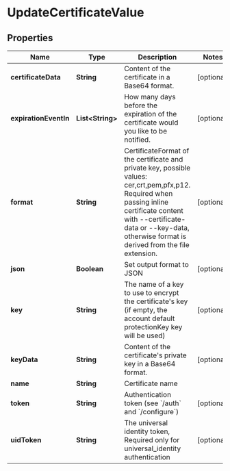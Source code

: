 

# UpdateCertificateValue


## Properties

Name | Type | Description | Notes
------------ | ------------- | ------------- | -------------
**certificateData** | **String** | Content of the certificate in a Base64 format. |  [optional]
**expirationEventIn** | **List&lt;String&gt;** | How many days before the expiration of the certificate would you like to be notified. |  [optional]
**format** | **String** | CertificateFormat of the certificate and private key, possible values: cer,crt,pem,pfx,p12. Required when passing inline certificate content with --certificate-data or --key-data, otherwise format is derived from the file extension. |  [optional]
**json** | **Boolean** | Set output format to JSON |  [optional]
**key** | **String** | The name of a key to use to encrypt the certificate&#39;s key (if empty, the account default protectionKey key will be used) |  [optional]
**keyData** | **String** | Content of the certificate&#39;s private key in a Base64 format. |  [optional]
**name** | **String** | Certificate name | 
**token** | **String** | Authentication token (see &#x60;/auth&#x60; and &#x60;/configure&#x60;) |  [optional]
**uidToken** | **String** | The universal identity token, Required only for universal_identity authentication |  [optional]



